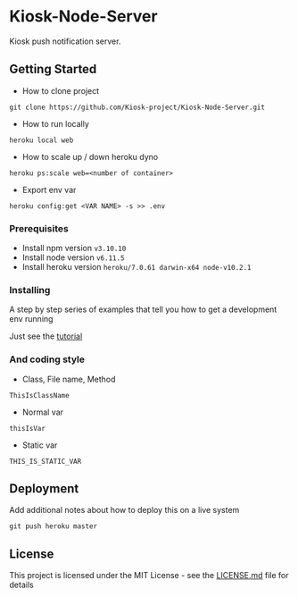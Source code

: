 # Kiosk-Node-Server

Kiosk push notification server.

## Getting Started

- How to clone project
```
git clone https://github.com/Kiosk-project/Kiosk-Node-Server.git
```

- How to run locally
```
heroku local web
```

- How to scale up / down heroku dyno

```
heroku ps:scale web=<number of container>
```

- Export env var

```
heroku config:get <VAR NAME> -s >> .env
```

### Prerequisites

- Install npm version `v3.10.10`
- Install node version `v6.11.5`
- Install heroku version `heroku/7.0.61 darwin-x64 node-v10.2.1`

### Installing

A step by step series of examples that tell you how to get a development env running

Just see the [tutorial](https://devcenter.heroku.com/articles/getting-started-with-nodejs#introduction)

### And coding style 

- Class, File name, Method

```
ThisIsClassName
```

- Normal var
```
thisIsVar
```

- Static var
```
THIS_IS_STATIC_VAR
```

## Deployment

Add additional notes about how to deploy this on a live system

```
git push heroku master
```

## License

This project is licensed under the MIT License - see the [LICENSE.md](LICENSE) file for details
